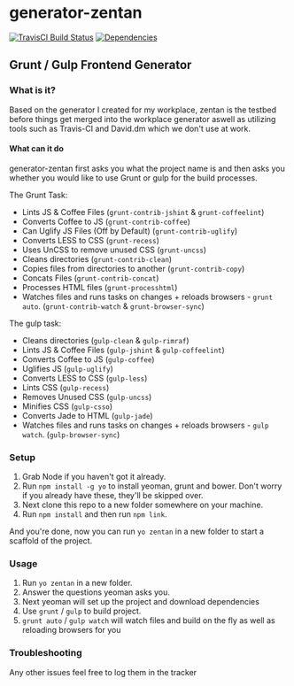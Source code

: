 # generator-zentan
[![TravisCI Build Status](https://travis-ci.org/Tomo-san/generator-zentan.svg?branch=master)](https://travis-ci.org/Tomo-san/generator-zentan)
[![Dependencies](https://david-dm.org/tomo-san/generator-zentan.png)](https://david-dm.org/tomo-san/generator-zentan)

## Grunt / Gulp Frontend Generator

### What is it?
Based on the generator I created for my workplace, zentan is the testbed before things get merged into the workplace generator aswell as utilizing tools such as Travis-CI and David.dm which we don't use at work.

#### What can it do

generator-zentan first asks you what the project name is and then asks you whether you would like to use Grunt or gulp for the build processes.

The Grunt Task:
- Lints JS & Coffee Files (`grunt-contrib-jshint` & `grunt-coffeelint`)
- Converts Coffee to JS (`grunt-contrib-coffee`)
- Can Uglify JS Files (Off by Default) (`grunt-contrib-uglify`)
- Converts LESS to CSS (`grunt-recess`)
- Uses UnCSS to remove unused CSS (`grunt-uncss`)
- Cleans directories (`grunt-contrib-clean`)
- Copies files from directories to another (`grunt-contrib-copy`)
- Concats Files (`grunt-contrib-concat`)
- Processes HTML files (`grunt-processhtml`)
- Watches files and runs tasks on changes + reloads browsers - `grunt auto`. (`grunt-contrib-watch` & `grunt-browser-sync`)

The gulp task:
- Cleans directories (`gulp-clean` & `gulp-rimraf`)
- Lints JS & Coffee Files (`gulp-jshint` & `gulp-coffeelint`)
- Converts Coffee to JS (`gulp-coffee`)
- Uglifies JS (`gulp-uglify`)
- Converts LESS to CSS (`gulp-less`)
- Lints CSS (`gulp-recess`)
- Removes Unused CSS (`gulp-uncss`)
- Minifies CSS (`gulp-csso`)
- Converts Jade to HTML (`gulp-jade`)
- Watches files and runs tasks on changes + reloads browsers - `gulp watch`. (`gulp-browser-sync`)

### Setup

1. Grab Node if you haven't got it already.
2. Run `npm install -g yo` to install yeoman, grunt and bower. Don't worry if you already have these, they'll be skipped over.
3. Next clone this repo to a new folder somewhere on your machine.
4. Run `npm install` and then run `npm link`.

And you're done, now you can run `yo zentan` in a new folder to start a scaffold of the project.

### Usage

1. Run `yo zentan` in a new folder.
2. Answer the questions yeoman asks you.
3. Next yeoman will set up the project and download dependencies
4. Use `grunt` / `gulp` to build project.
5. `grunt auto` / `gulp watch` will watch files and build on the fly as well as reloading browsers for you

### Troubleshooting

Any other issues feel free to log them in the tracker

